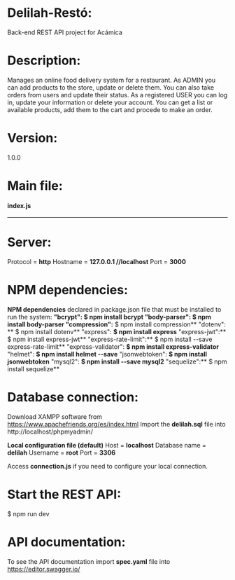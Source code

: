 # Delilah-Restó:

Back-end REST API project for Acámica

# Description:

Manages an online food delivery system for a restaurant. As ADMIN you can add products to the store, update or delete them. You can also take orders from users and update their status. As a registered USER you can log in, update your information or delete your account. You can get a list or available products, add them to the cart and procede to make an order.

# Version:

1.0.0

# Main file:

#### index.js

---

# Server:

Protocol = **http**
Hostname = **127.0.0.1 //localhost**
Port = **3000**

# NPM dependencies:

**NPM dependencies** declared in package.json file that must be installed to run the system:
**"bcrypt": **$ npm install bcrypt**
"body-parser": **$ npm install body-parser**
"compression":** $ npm install compression**
"dotenv": ** $ npm install dotenv**
"express": **$ npm install express**
"express-jwt":** $ npm install express-jwt**
"express-rate-limit":** $ npm install --save express-rate-limit**
"express-validator": **$ npm install express-validator**
"helmet": **$ npm install helmet --save**
"jsonwebtoken": **$ npm install jsonwebtoken**
"mysql2": **$ npm install --save mysql2**
"sequelize":** $ npm install sequelize\*\*

# Database connection:

Download XAMPP software from https://www.apachefriends.org/es/index.html
Import the **delilah.sql** file into http://localhost/phpmyadmin/

**Local configuration file (default)**
Host = **localhost**
Database name = **delilah**
Username = **root**
Port = **3306**

Access **connection.js** if you need to configure your local connection.

# Start the REST API:

$ npm run dev

# API documentation:

To see the API documentation import **spec.yaml** file into https://editor.swagger.io/
